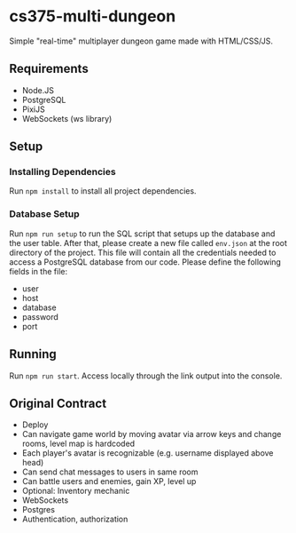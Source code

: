 # cs375-multi-dungeon

Simple "real-time" multiplayer dungeon game made with HTML/CSS/JS.

## Requirements
<ul>
  <li>Node.JS</li>
  <li>PostgreSQL</li>
  <li>PixiJS</li>
  <li>WebSockets (ws library)</li>
</ul>

## Setup

### Installing Dependencies
Run `npm install` to install all project dependencies.

### Database Setup
Run `npm run setup` to run the SQL script that setups up the database and the user table. After that, please create a new file called `env.json` at the root directory of the project. This file will contain all the credentials needed to access a PostgreSQL database from our code. Please define the following fields in the file:
<ul>
  <li>user</li>
  <li>host</li>
  <li>database</li>
  <li>password</li>
  <li>port</li>
</ul>

## Running

Run `npm run start`. Access locally through the link output into the console.

## Original Contract

-   Deploy
-   Can navigate game world by moving avatar via arrow keys and change rooms, level map is hardcoded
-   Each player's avatar is recognizable (e.g. username displayed above head)
-   Can send chat messages to users in same room
-   Can battle users and enemies, gain XP, level up
-   Optional: Inventory mechanic
-   WebSockets
-   Postgres
-   Authentication, authorization
